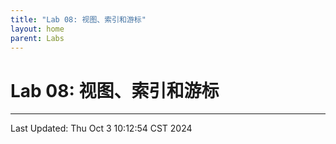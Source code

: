 ```yaml
---
title: "Lab 08: 视图、索引和游标"
layout: home
parent: Labs
---
```


# Lab 08: 视图、索引和游标

---

Last Updated: Thu Oct  3 10:12:54 CST 2024
